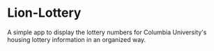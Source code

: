 # Lion-Lottery
A simple app to display the lottery numbers for Columbia University's housing lottery information in an organized way.